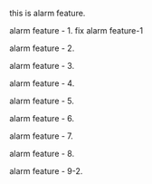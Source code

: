 this is alarm feature.

alarm feature - 1.
fix alarm feature-1

alarm feature - 2.

alarm feature - 3.

alarm feature - 4.

alarm feature - 5.

alarm feature - 6.

alarm feature - 7.

alarm feature - 8.

alarm feature - 9-2.